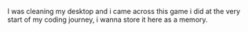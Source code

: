 I was cleaning my desktop and i came across this game i did at the very start of my coding journey, i wanna store it here as a memory.
